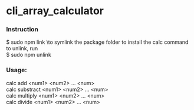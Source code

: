 # cli_array_calculator
### Instruction
$ sudo npm link \\to symlink the package folder to install the calc command <br>
to unlink, run<br>
$ sudo npm unlink
### Usage:
calc add \<num1\> \<num2\> ... \<num\><br>
calc substract \<num1\> \<num2\> ... \<num\><br>
calc multiply \<num1\> \<num2\> ... \<num\><br>
calc divide \<num1\> \<num2\> ... \<num\>

